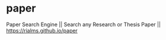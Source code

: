 # paper
Paper Search Engine || Search any Research or Thesis Paper || https://rialms.github.io/paper
